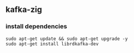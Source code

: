 ## kafka-zig

### install dependencies

```shell
sudo apt-get update && sudo apt-get upgrade -y
sudo apt-get install librdkafka-dev
```
